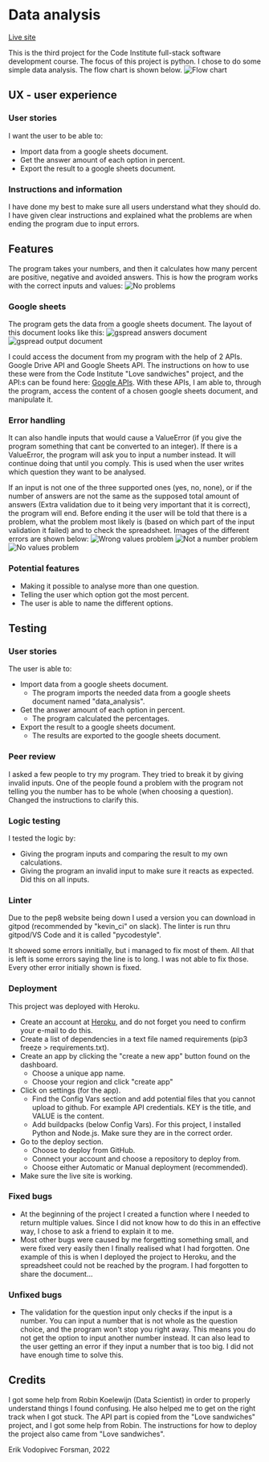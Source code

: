 # Data analysis
[Live site](https://data-analysis-ci.herokuapp.com/)

This is the third project for the Code Institute full-stack software development course. The focus of this project is python. I chose to do some simple data analysis. The flow chart is shown below.
![Flow chart](docs/flowchart.png)

## UX - user experience
### User stories
I want the user to be able to:
- Import data from a google sheets document.
- Get the answer amount of each option in percent.
- Export the result to a google sheets document.

### Instructions and information
I have done my best to make sure all users understand what they should do. I have given clear instructions and explained what the problems are when ending the program due to input errors.

## Features
The program takes your numbers, and then it calculates how many percent are positive, negative and avoided answers. This is how the program works with the correct inputs and values:
![No problems](docs/features_no_problem.png)

### Google sheets
The program gets the data from a google sheets document. The layout of this document looks like this:
![gspread answers document](docs/sheet_answers.PNG)
![gspread output document](docs/sheet_output.PNG)

I could access the document from my program with the help of 2 APIs. Google Drive API and Google Sheets API. The instructions on how to use these were from the Code Institute "Love sandwiches" project, and the API:s can be found here: [Google APIs](https://console.cloud.google.com/apis/library). With these APIs, I am able to, through the program, access the content of a chosen google sheets document, and manipulate it.

### Error handling
It can also handle inputs that would cause a ValueError (if you give the program something that cant be converted to an integer). If there is a ValueError, the program will ask you to input a number instead. It will continue doing that until you comply. This is used when the user writes which question they want to be analysed.

If an input is not one of the three supported ones (yes, no, none), or if the number of answers are not the same as the supposed total amount of answers (Extra validation due to it being very important that it is correct), the program will end. Before ending it the user will be told that there is a problem, what the problem most likely is (based on which part of the input validation it failed) and to check the spreadsheet. Images of the different errors are shown below:
![Wrong values problem](docs/features_value_problem.png)
![Not a number problem](docs/features_not_number.jpeg)
![No values problem](docs/features_no_values.png)

### Potential features
- Making it possible to analyse more than one question.
- Telling the user which option got the most percent.
- The user is able to name the different options.

## Testing
### User stories
The user is able to:
- Import data from a google sheets document.
  - The program imports the needed data from a google sheets document named "data_analysis".
- Get the answer amount of each option in percent.
  - The program calculated the percentages.
- Export the result to a google sheets document.
  - The results are exported to the google sheets document.

### Peer review
I asked a few people to try my program. They tried to break it by giving invalid inputs. One of the people found a problem with the program not telling you the number has to be whole (when choosing a question). Changed the instructions to clarify this.

### Logic testing
I tested the logic by:
- Giving the program inputs and comparing the result to my own calculations.
- Giving the program an invalid input to make sure it reacts as expected. Did this on all inputs.

### Linter
Due to the pep8 website being down I used a version you can download in gitpod (recommended by "kevin_ci" on slack). The linter is run thru gitpod/VS Code and it is called "pycodestyle".

It showed some errors innitially, but i managed to fix most of them. All that is left is some errors saying the line is to long. I was not able to fix those. Every other error initially shown is fixed.

### Deployment
This project was deployed with Heroku.
- Create an account at [Heroku](heroku.com), and do not forget you need to confirm your e-mail to do this.
- Create a list of dependencies in a text file named requirements (pip3 freeze > requirements.txt).
- Create an app by clicking the "create a new app" button found on the dashboard.
  - Choose a unique app name.
  - Choose your region and click "create app"
- Click on settings (for the app).
  - Find the Config Vars section and add potential files that you cannot upload to github. For example API credentials. KEY is the title, and VALUE is the content.
  - Add buildpacks (below Config Vars). For this project, I installed Python and Node.js. Make sure they are in the correct order.
- Go to the deploy section.
  - Choose to deploy from GitHub.
  - Connect your account and choose a repository to deploy from.
  - Choose either Automatic or Manual deployment (recommended).
- Make sure the live site is working.

### Fixed bugs
- At the beginning of the project I created a function where I needed to return multiple values. Since I did not know how to do this in an effective way, I chose to ask a friend to explain it to me.
- Most other bugs were caused by me forgetting something small, and were fixed very easily then I finally realised what I had forgotten. One example of this is when I deployed the project to Heroku, and the spreadsheet could not be reached by the program. I had forgotten to share the document...

### Unfixed bugs
- The validation for the question input only checks if the input is a number. You can input a number that is not whole as the question choice, and the program won't stop you right away. This means you do not get the option to input another number instead. It can also lead to the user getting an error if they input a number that is too big. I did not have enough time to solve this.

## Credits
I got some help from Robin Koelewijn (Data Scientist) in order to properly understand things I found confusing. He also helped me to get on the right track when I got stuck. The API part is copied from the "Love sandwiches" project, and I got some help from Robin. The instructions for how to deploy the project also came from "Love sandwiches".

Erik Vodopivec Forsman, 2022


